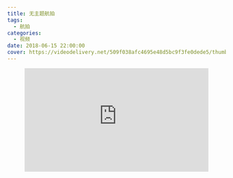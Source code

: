 ```yaml
---
title: 无主题航拍
tags:
  - 航拍
categories:
  - 视频
date: 2018-06-15 22:00:00
cover: https://videodelivery.net/509f038afc4695e48d5bc9f3fe0dede5/thumbnails/thumbnail.jpg?time=2m2s
---
```


<figure>
  <div style="position: relative; padding-top: 56.25%;"><iframe src="https://iframe.videodelivery.net/509f038afc4695e48d5bc9f3fe0dede5?preload=true&poster=https%3A%2F%2Fvideodelivery.net%2F509f038afc4695e48d5bc9f3fe0dede5%2Fthumbnails%2Fthumbnail.jpg%3Ftime%3D2m2s%26height%3D600" style="border: none; position: absolute; top: 0; left: 0; height: 100%; width: 100%;" allow="accelerometer; gyroscope; autoplay; encrypted-media; picture-in-picture;" allowfullscreen="true"></iframe></div>
</figure>
